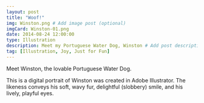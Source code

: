 ```yaml
---
layout: post
title: "Woof!"
img: Winston.png # Add image post (optional)
imgCard: Winston-01.png 
date: 2014-08-24 12:00:00 
type: Illustration
description: Meet my Portuguese Water Dog, Winston # Add post description (optional)
tag: [Illustration, Joy, Just for Fun]
---
```

Meet Winston, the lovable Portuguese Water Dog. 

This is a digital portrait of Winston was created in Adobe Illustrator. The likeness conveys his soft, wavy fur, delightful (slobbery) smile, and his lively, playful eyes.